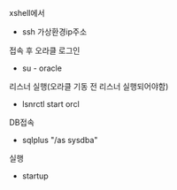 xshell에서 
- ssh 가상환경ip주소

접속 후 오라클 로그인
- su - oracle

리스너 실행(오라클 기동 전 리스너 실행되어야함)
- lsnrctl start orcl

DB접속
- sqlplus "/as sysdba"

실행
- startup
